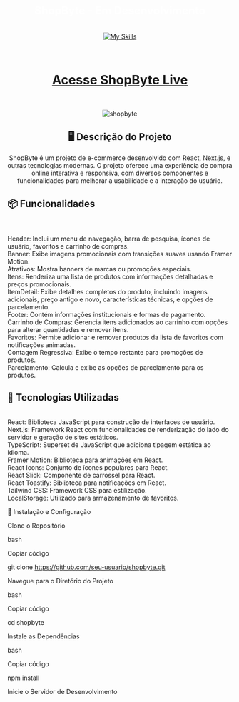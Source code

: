 



<div align="center">

 # <span style="font-size: 24px; font-weight: bold; color: white;">ShopByte - Em Desenvolvimento</span>
 <a href="https://skillicons.dev" target="_blank" rel="noopener noreferrer">
    <img src="https://skillicons.dev/icons?i=react,nextjs,typescript,javascript,tailwind,html,css,git,github,vercel" alt="My Skills" style="margin: 1rem;"/>
  </a>
<br/>
<br/>

# [Acesse ShopByte Live](https://shop-byte.vercel.app)

<br/>
  
![shopbyte](https://github.com/user-attachments/assets/088112dc-e29b-43d5-974a-289e2d389970)

</div>


<div align="center">


## 🖥️ Descrição do Projeto <br/>


ShopByte é um projeto de e-commerce desenvolvido com React, Next.js, e outras tecnologias modernas. O projeto oferece uma experiência de compra online interativa e responsiva, com diversos componentes e funcionalidades para melhorar a usabilidade e a interação do usuário.


</div>


<div align="start">
 
## 📦 Funcionalidades
<br/>
 
Header: Inclui um menu de navegação, barra de pesquisa, ícones de usuário, favoritos e carrinho de compras. <br/>
Banner: Exibe imagens promocionais com transições suaves usando Framer Motion. <br/>
Atrativos: Mostra banners de marcas ou promoções especiais. <br/>
Itens: Renderiza uma lista de produtos com informações detalhadas e preços promocionais. <br/>
ItemDetail: Exibe detalhes completos do produto, incluindo imagens adicionais, preço antigo e novo, características técnicas, e opções de parcelamento. <br/>
Footer: Contém informações institucionais e formas de pagamento. <br/>
Carrinho de Compras: Gerencia itens adicionados ao carrinho com opções para alterar quantidades e remover itens. <br/>
Favoritos: Permite adicionar e remover produtos da lista de favoritos com notificações animadas. <br/>
Contagem Regressiva: Exibe o tempo restante para promoções de produtos. <br/>
Parcelamento: Calcula e exibe as opções de parcelamento para os produtos. <br/>
</div>


<div align="start">
 
## 🚀 Tecnologias Utilizadas 
<br/>
React: Biblioteca JavaScript para construção de interfaces de usuário.  <br/>
Next.js: Framework React com funcionalidades de renderização do lado do servidor e geração de sites estáticos.  <br/>
TypeScript: Superset de JavaScript que adiciona tipagem estática ao idioma.  <br/>
Framer Motion: Biblioteca para animações em React.  <br/>
React Icons: Conjunto de ícones populares para React.  <br/>
React Slick: Componente de carrossel para React.  <br/>
React Toastify: Biblioteca para notificações em React.  <br/>
Tailwind CSS: Framework CSS para estilização.  <br/> 
LocalStorage: Utilizado para armazenamento de favoritos.  <br/>
</div>


🔧 Instalação e Configuração
<br/>

Clone o Repositório <br/>


bash <br/>

Copiar código <br/>

git clone https://github.com/seu-usuario/shopbyte.git <br/>

Navegue para o Diretório do Projeto <br/>


bash <br/>

Copiar código <br/>

cd shopbyte <br/>

Instale as Dependências <br/>


bash <br/>

Copiar código <br/>

npm install <br/>

Inicie o Servidor de Desenvolvimento <br/>



